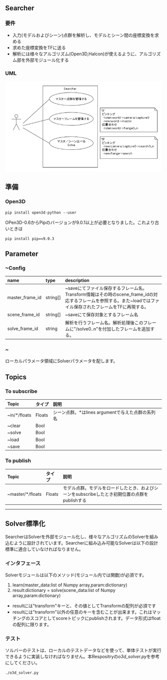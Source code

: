 ## Searcher

### 要件
- 入力(モデルおよびシーン)点群を解析し、モデルとシーン間の座標変換を求める
- 求めた座標変換をTFに送る
- 解析には様々なアルゴリズム(Open3D,Halcon)が使えるように、アルゴリズム部を外部モジュール化する

### UML
![ユースケース図](uml/usecase.png)

## 準備
### Open3D
~~~
pip install open3d-python --user
~~~
OPen3D-0.6からPipのバージョンが9.0.1以上が必要となりました。これより古いときは
~~~
pip install pip==9.0.3
~~~

## Parameter
### ~Config

|name|type|description|
|:----|:----|:----|
|master_frame_id|string[]|~saveにてファイル保存するフレーム名。Transform情報はその時のscene_frame_idの対応するフレームを参照する。また~loadではファイル保存されたフレームをTFに再現する。|
|scene_frame_id|string[]|~saveにて保存対象とするフレーム名|
|solve_frame_id|string|解析を行うフレーム名。解析処理後このフレームに"/solve0..n"を付加したフレームを追加する。|

### ~  
ローカルパラメータ領域にSolverパラメータを配します。

## Topics
### To subscribe

|Topic|タイプ|説明|
|:----|:----|:----|
|~in/*/floats|Floats|シーン点群。*はlines argumentで与えた点群の系列名|
|~clear|Bool||
|~solve|Bool||
|~load|Bool||
|~save|Bool||

### To publish

|Topic|タイプ|説明|
|:----|:----|:----|
|~master/*/floats|Floats|モデル点群。モデルをロードしたとき、およびシーンをsubscribeしたとき初期位置の点群をpublishする|

----
## Solver標準化  
SearcherはSolverを外部モジュール化し、様々なアルゴリズムのSolverを組み込むように設計されています。Searcherに組み込み可能なSolverは以下の設計標準に適合していなければなりません。
### インタフェース  
Solverモジュールは以下のメソッド(モジュール内では関数)が必須です。
1. learn(master_data:list of Numpy array,param:dictionary)
2. result:dictionary = solve(scene_data:list of Numpy array,param:dictionary)  
 - resultには"transform"キーと、その値としてTransformの配列が必須です
 - resultには"transform"以外の任意のキーを含むことが出来ます。これはマッチングのスコアとしてscoreトピックにpublishされます。データ形式はfloatの配列に限ります。

### テスト  
ソルバーのテストは、ローカルのテストデータなどを使って、単体テストが実行できるように実装しなければなりません。本Respositryの*o3d_solver.py*を参考にしてください。
~~~
./o3d_solver.py
~~~
